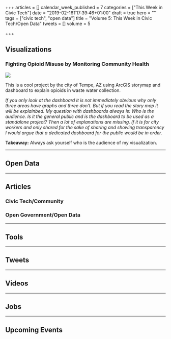 +++
articles = []
calendar_week_published = 7
categories = ["This Week in Civic Tech"]
date = "2019-02-16T17:39:46+01:00"
draft = true
hero = ""
tags = ["civic tech", "open data"]
title = "Volume 5: This Week in Civic Tech/Open Data"
tweets = []
volume = 5

+++
## Visualizations

### Fighting Opioid Misuse by Monitoring Community Health

![](https://res.cloudinary.com/civicvision/image/upload/v1550335436/Volume%205/tempe-opiod.png)

This is a cool project by the city of Tempe, AZ using ArcGIS storymap and dashboard to explain opioids in waste water collection. 

_If you only look at the dashboard it is not immediately obvious why only three areas have graphs and three don‘t. But if you read the story map it will be explainbed. My question with dashboards always is: Who is the audience. Is it the general public and is the dashboard to be used as a standalone project? Then a lot of explanations are missing. 
If it is for city workers and only shared for the sake of sharing and showing transparency I would argue that a dedicated dashboard for the public would be in order._

__Takeaway:__
Always ask yourself who is the audience of my visualization. 

<hr />

## Open Data

<hr />

## Articles

### Civic Tech/Community

### Open Government/Open Data
<hr />

## Tools

<hr />

## Tweets

<hr />

## Videos

<hr />

## Jobs

<hr />

## Upcoming Events

